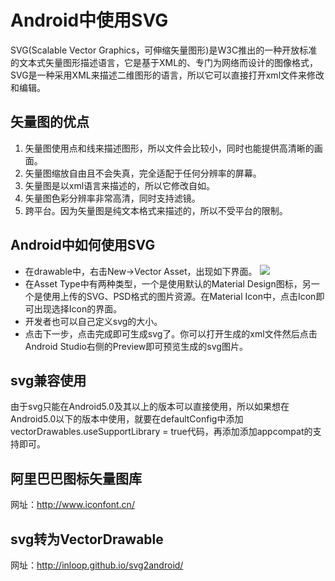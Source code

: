 # Android中使用SVG
SVG(Scalable Vector Graphics，可伸缩矢量图形)是W3C推出的一种开放标准的文本式矢量图形描述语言，它是基于XML的、专门为网络而设计的图像格式，SVG是一种采用XML来描述二维图形的语言，所以它可以直接打开xml文件来修改和编辑。

<!--more-->

## 矢量图的优点
1. 矢量图使用点和线来描述图形，所以文件会比较小，同时也能提供高清晰的画面。
2. 矢量图缩放自由且不会失真，完全适配于任何分辨率的屏幕。
3. 矢量图是以xml语言来描述的，所以它修改自如。
4. 矢量图色彩分辨率非常高清，同时支持滤镜。
5. 跨平台。因为矢量图是纯文本格式来描述的，所以不受平台的限制。
## Android中如何使用SVG
* 在drawable中，右击New->Vector Asset，出现如下界面。
  ![](http://i1.buimg.com/1949/a58ffa34f73426da.png)
* 在Asset Type中有两种类型，一个是使用默认的Material Design图标，另一个是使用上传的SVG、PSD格式的图片资源。在Material Icon中，点击Icon即可出现选择Icon的界面。
* 开发者也可以自己定义svg的大小。
* 点击下一步，点击完成即可生成svg了。你可以打开生成的xml文件然后点击Android Studio右侧的Preview即可预览生成的svg图片。
## svg兼容使用
由于svg只能在Android5.0及其以上的版本可以直接使用，所以如果想在Android5.0以下的版本中使用，就要在defaultConfig中添加vectorDrawables.useSupportLibrary = true代码，再添加添加appcompat的支持即可。
## 阿里巴巴图标矢量图库
网址：http://www.iconfont.cn/
## svg转为VectorDrawable
网址：http://inloop.github.io/svg2android/
